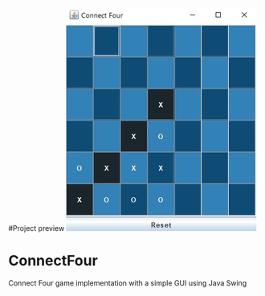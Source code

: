 #Project preview
![](https://github.com/aandreigeorge/Connect4_Desktop/blob/main/Connect4Preview.JPG)

# ConnectFour 
Connect Four game implementation with a simple GUI using Java Swing 
